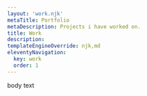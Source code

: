 ```yaml
---
layout: 'work.njk'
metaTitle: Portfolio
metaDescription: Projects i have worked on.
title: Work
description:
templateEngineOverride: njk,md
eleventyNavigation:
  key: work
  order: 1
---
```

 body text